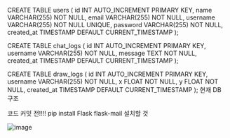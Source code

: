 CREATE TABLE users (
    id INT AUTO_INCREMENT PRIMARY KEY,
    name VARCHAR(255) NOT NULL,
    email VARCHAR(255) NOT NULL,
    username VARCHAR(255) NOT NULL UNIQUE,
    password VARCHAR(255) NOT NULL,
    created_at TIMESTAMP DEFAULT CURRENT_TIMESTAMP
);

CREATE TABLE chat_logs (
    id INT AUTO_INCREMENT PRIMARY KEY,
    username VARCHAR(255) NOT NULL,
    message TEXT NOT NULL,
    created_at TIMESTAMP DEFAULT CURRENT_TIMESTAMP
);

CREATE TABLE draw_logs (
    id INT AUTO_INCREMENT PRIMARY KEY,
    username VARCHAR(255) NOT NULL,
    x FLOAT NOT NULL,
    y FLOAT NOT NULL,
    created_at TIMESTAMP DEFAULT CURRENT_TIMESTAMP
);
현재 DB 구조

코드 커밋 전!!!! pip install Flask flask-mail 설치할 것

![image](https://github.com/user-attachments/assets/6f74bb98-af5f-4bc5-8db0-0ad2a45e95c1)


